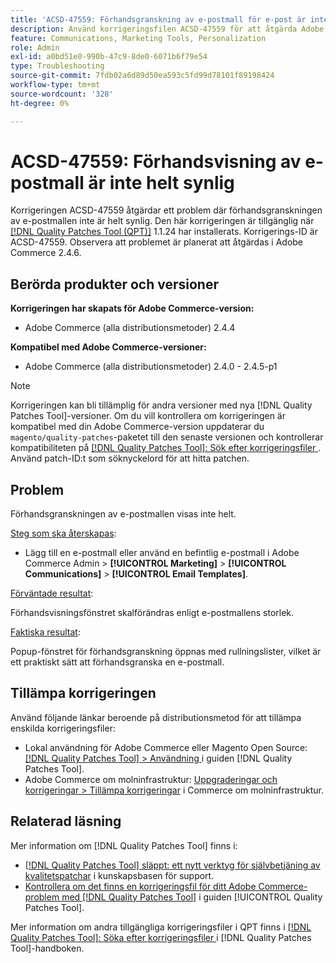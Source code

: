 ```yaml
---
title: 'ACSD-47559: Förhandsgranskning av e-postmall för e-post är inte helt synlig'
description: Använd korrigeringsfilen ACSD-47559 för att åtgärda Adobe Commerce-problemet där förhandsgranskningen av e-postmallen inte är helt synlig.
feature: Communications, Marketing Tools, Personalization
role: Admin
exl-id: a0bd51e0-990b-47c9-8de0-6071b6f79e54
type: Troubleshooting
source-git-commit: 7fdb02a6d89d50ea593c5fd99d78101f89198424
workflow-type: tm+mt
source-wordcount: '328'
ht-degree: 0%

---
```


# ACSD-47559: Förhandsvisning av e-postmall är inte helt synlig

Korrigeringen ACSD-47559 åtgärdar ett problem där förhandsgranskningen av e-postmallen inte är helt synlig. Den här korrigeringen är tillgänglig när [[!DNL Quality Patches Tool (QPT)]](https://experienceleague.adobe.com/docs/commerce-knowledge-base/kb/announcements/commerce-announcements/magento-quality-patches-released-new-tool-to-self-serve-quality-patches.html) 1.1.24 har installerats. Korrigerings-ID är ACSD-47559. Observera att problemet är planerat att åtgärdas i Adobe Commerce 2.4.6.

## Berörda produkter och versioner

**Korrigeringen har skapats för Adobe Commerce-version:**

* Adobe Commerce (alla distributionsmetoder) 2.4.4

**Kompatibel med Adobe Commerce-versioner:**

* Adobe Commerce (alla distributionsmetoder) 2.4.0 - 2.4.5-p1

>[!NOTE]
>
>Korrigeringen kan bli tillämplig för andra versioner med nya [!DNL Quality Patches Tool]-versioner. Om du vill kontrollera om korrigeringen är kompatibel med din Adobe Commerce-version uppdaterar du `magento/quality-patches`-paketet till den senaste versionen och kontrollerar kompatibiliteten på [[!DNL Quality Patches Tool]: Sök efter korrigeringsfiler ](https://experienceleague.adobe.com/tools/commerce-quality-patches/index.html). Använd patch-ID:t som söknyckelord för att hitta patchen.

## Problem

Förhandsgranskningen av e-postmallen visas inte helt.

<u>Steg som ska återskapas</u>:

* Lägg till en e-postmall eller använd en befintlig e-postmall i Adobe Commerce Admin > **[!UICONTROL Marketing]** > **[!UICONTROL Communications]** > **[!UICONTROL Email Templates]**.

<u>Förväntade resultat</u>:

Förhandsvisningsfönstret skalförändras enligt e-postmallens storlek.

<u>Faktiska resultat</u>:

Popup-fönstret för förhandsgranskning öppnas med rullningslister, vilket är ett praktiskt sätt att förhandsgranska en e-postmall.

## Tillämpa korrigeringen

Använd följande länkar beroende på distributionsmetod för att tillämpa enskilda korrigeringsfiler:

* Lokal användning för Adobe Commerce eller Magento Open Source: [[!DNL Quality Patches Tool] > Användning ](/help/tools/quality-patches-tool/usage.md) i guiden [!DNL Quality Patches Tool].
* Adobe Commerce om molninfrastruktur: [Uppgraderingar och korrigeringar > Tillämpa korrigeringar](https://experienceleague.adobe.com/docs/commerce-cloud-service/user-guide/develop/upgrade/apply-patches.html) i Commerce om molninfrastruktur.

## Relaterad läsning

Mer information om [!DNL Quality Patches Tool] finns i:

* [[!DNL Quality Patches Tool] släppt: ett nytt verktyg för självbetjäning av kvalitetspatchar](https://experienceleague.adobe.com/en/docs/commerce-operations/tools/quality-patches-tool/quality-patches-tool-to-self-serve-quality-patches) i kunskapsbasen för support.
* [Kontrollera om det finns en korrigeringsfil för ditt Adobe Commerce-problem med  [!DNL Quality Patches Tool]](/help/tools/quality-patches-tool/patches-available-in-qpt/check-patch-for-magento-issue-with-magento-quality-patches.md) i guiden [!UICONTROL Quality Patches Tool].


Mer information om andra tillgängliga korrigeringsfiler i QPT finns i [[!DNL Quality Patches Tool]: Söka efter korrigeringsfiler ](https://experienceleague.adobe.com/tools/commerce-quality-patches/index.html) i [!DNL Quality Patches Tool]-handboken.
